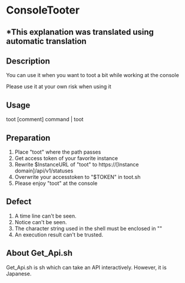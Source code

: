 # ConsoleTooter
## *This explanation was translated using automatic translation
## Description
You can use it when you want to toot a bit while working at the console

Please use it at your own risk when using it
## Usage
toot [comment]
command | toot
## Preparation
1. Place "toot" where the path passes
2. Get access token of your favorite instance
3. Rewrite $InstanceURL of "toot" to https://[Instance domain]/api/v1/statuses
4. Overwrite your accesstoken to "$TOKEN" in toot.sh
5. Please enjoy "toot" at the console
## Defect
1. A time line can't be seen.
2. Notice can't be seen.
3. The character string used in the shell must be enclosed in ""
4. An execution result can't be trusted.
## About Get_Api.sh
Get_Api.sh is sh which can take an API interactively. However, it is Japanese.


